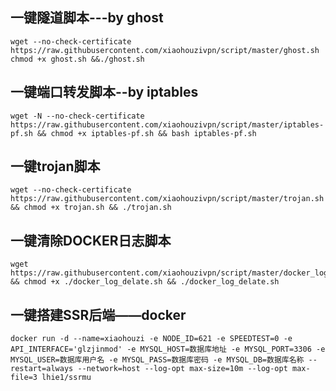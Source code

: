 ## 一键隧道脚本---by ghost ##
    wget --no-check-certificate https://raw.githubusercontent.com/xiaohouzivpn/script/master/ghost.sh chmod +x ghost.sh &&./ghost.sh

## 一键端口转发脚本--by iptables ##
    wget -N --no-check-certificate https://raw.githubusercontent.com/xiaohouzivpn/script/master/iptables-pf.sh && chmod +x iptables-pf.sh && bash iptables-pf.sh
## 一键trojan脚本 ##
    wget --no-check-certificate https://raw.githubusercontent.com/xiaohouzivpn/script/master/trojan.sh && chmod +x trojan.sh && ./trojan.sh
## 一键清除DOCKER日志脚本 ##
    wget https://raw.githubusercontent.com/xiaohouzivpn/script/master/docker_log_delate.sh && chmod +x ./docker_log_delate.sh && ./docker_log_delate.sh
    
## 一键搭建SSR后端——docker ##

    docker run -d --name=xiaohouzi -e NODE_ID=621 -e SPEEDTEST=0 -e API_INTERFACE='glzjinmod' -e MYSQL_HOST=数据库地址 -e MYSQL_PORT=3306 -e MYSQL_USER=数据库用户名 -e MYSQL_PASS=数据库密码 -e MYSQL_DB=数据库名称 --restart=always --network=host --log-opt max-size=10m --log-opt max-file=3 lhie1/ssrmu

